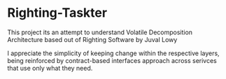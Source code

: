 # Righting-Taskter

This project its an attempt to understand Volatile Decomposition Architecture based out of Righting Software by Juval Lowy

  I appreciate the simplicity of keeping change within the respective layers,
 being reinforced by contract-based interfaces approach across serivces that use only what they need.
